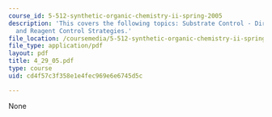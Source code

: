 ```yaml
---
course_id: 5-512-synthetic-organic-chemistry-ii-spring-2005
description: 'This covers the following topics: Substrate Control - Directed Hydrogenation,
  and Reagent Control Strategies.'
file_location: /coursemedia/5-512-synthetic-organic-chemistry-ii-spring-2005/cd4f57c3f358e1e4fec969e6e6745d5c_4_29_05.pdf
file_type: application/pdf
layout: pdf
title: 4_29_05.pdf
type: course
uid: cd4f57c3f358e1e4fec969e6e6745d5c

---
```

None